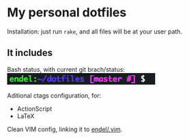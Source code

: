 My personal dotfiles
===

Installation: just run <code>rake</code>, and all files will be at your user path.

It includes
---

Bash status, with current git brach/status:
![PS1 Status](https://github.com/endel/dotfiles/raw/master/example/ps1-status.png)

Aditional ctags configuration, for:
  - ActionScript
  - LaTeX

Clean VIM config, linking it to [endel/.vim](https://github.com/endel/.vim).
